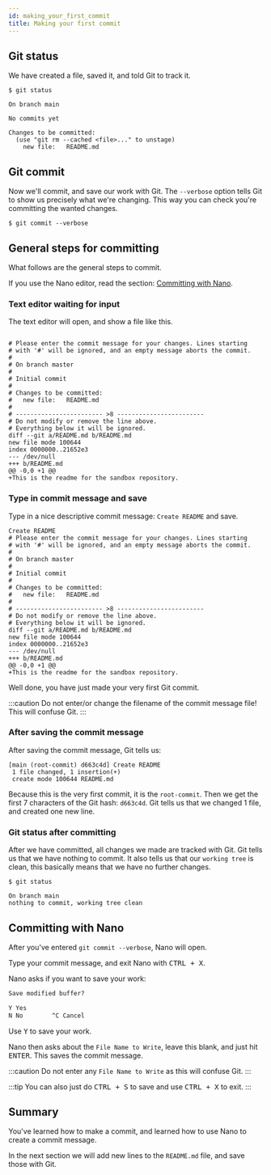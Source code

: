 ```yaml
---
id: making_your_first_commit
title: Making your first commit
---
```


## Git status

We have created a file, saved it, and told Git to track it.

```git
$ git status

On branch main

No commits yet

Changes to be committed:
  (use "git rm --cached <file>..." to unstage)
	new file:   README.md
```

## Git commit

Now we'll commit, and save our work with Git.
The `--verbose` option tells Git to show us precisely what we're changing.
This way you can check you're committing the wanted changes.

```git
$ git commit --verbose
```

## General steps for committing

What follows are the general steps to commit.

If you use the Nano editor, read the section: [Committing with Nano](#committing-with-nano).

### Text editor waiting for input

The text editor will open, and show a file like this.

```git title="Text editor, waiting for input"

# Please enter the commit message for your changes. Lines starting
# with '#' will be ignored, and an empty message aborts the commit.
#
# On branch master
#
# Initial commit
#
# Changes to be committed:
#	new file:   README.md
#
# ------------------------ >8 ------------------------
# Do not modify or remove the line above.
# Everything below it will be ignored.
diff --git a/README.md b/README.md
new file mode 100644
index 0000000..21652e3
--- /dev/null
+++ b/README.md
@@ -0,0 +1 @@
+This is the readme for the sandbox repository.
```

### Type in commit message and save

Type in a nice descriptive commit message: `Create README` and save.

```git title="Text editor with commit message"
Create README
# Please enter the commit message for your changes. Lines starting
# with '#' will be ignored, and an empty message aborts the commit.
#
# On branch master
#
# Initial commit
#
# Changes to be committed:
#	new file:   README.md
#
# ------------------------ >8 ------------------------
# Do not modify or remove the line above.
# Everything below it will be ignored.
diff --git a/README.md b/README.md
new file mode 100644
index 0000000..21652e3
--- /dev/null
+++ b/README.md
@@ -0,0 +1 @@
+This is the readme for the sandbox repository.
```

Well done, you have just made your very first Git commit.

:::caution
Do not enter/or change the filename of the commit message file!
This will confuse Git.
:::

### After saving the commit message

After saving the commit message, Git tells us:

```git
[main (root-commit) d663c4d] Create README
 1 file changed, 1 insertion(+)
 create mode 100644 README.md
```

Because this is the very first commit, it is the `root-commit`.
Then we get the first 7 characters of the Git hash: `d663c4d`.
Git tells us that we changed 1 file, and created one new line.

### Git status after committing

After we have committed, all changes we made are tracked with Git.
Git tells us that we have nothing to commit.
It also tells us that our `working tree` is clean, this basically means that we have no further changes.

```git
$ git status

On branch main
nothing to commit, working tree clean
```

## Committing with Nano

After you've entered `git commit --verbose`, Nano will open.

Type your commit message, and exit Nano with <kbd>CTRL + X</kbd>.

Nano asks if you want to save your work:

<!-- prettier-ignore-start -->
```markdown title="Nano save dialog"
Save modified buffer?

Y Yes
N No        ^C Cancel
```
<!-- prettier-ignore-end -->

Use <kbd>Y</kbd> to save your work.

Nano then asks about the `File Name to Write`, leave this blank, and just hit <kbd>ENTER</kbd>.
This saves the commit message.

:::caution
Do not enter any `File Name to Write` as this will confuse Git.
:::

:::tip
You can also just do <kbd>CTRL + S</kbd> to save and use <kbd>CTRL + X</kbd> to exit.
:::

## Summary

You've learned how to make a commit, and learned how to use Nano to create a commit message.

In the next section we will add new lines to the `README.md` file, and save those with Git.
